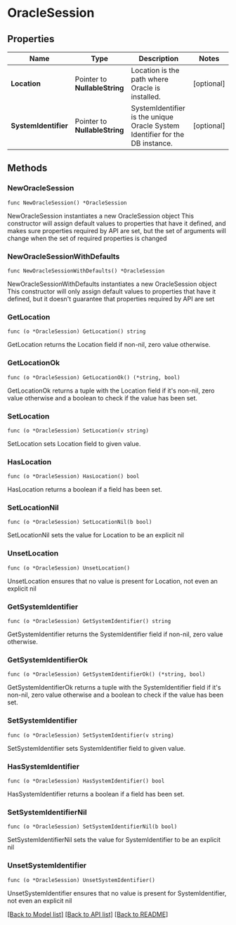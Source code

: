 # OracleSession

## Properties

Name | Type | Description | Notes
------------ | ------------- | ------------- | -------------
**Location** | Pointer to **NullableString** | Location is the path where Oracle is installed. | [optional] 
**SystemIdentifier** | Pointer to **NullableString** | SystemIdentifier is the unique Oracle System Identifier for the DB instance. | [optional] 

## Methods

### NewOracleSession

`func NewOracleSession() *OracleSession`

NewOracleSession instantiates a new OracleSession object
This constructor will assign default values to properties that have it defined,
and makes sure properties required by API are set, but the set of arguments
will change when the set of required properties is changed

### NewOracleSessionWithDefaults

`func NewOracleSessionWithDefaults() *OracleSession`

NewOracleSessionWithDefaults instantiates a new OracleSession object
This constructor will only assign default values to properties that have it defined,
but it doesn't guarantee that properties required by API are set

### GetLocation

`func (o *OracleSession) GetLocation() string`

GetLocation returns the Location field if non-nil, zero value otherwise.

### GetLocationOk

`func (o *OracleSession) GetLocationOk() (*string, bool)`

GetLocationOk returns a tuple with the Location field if it's non-nil, zero value otherwise
and a boolean to check if the value has been set.

### SetLocation

`func (o *OracleSession) SetLocation(v string)`

SetLocation sets Location field to given value.

### HasLocation

`func (o *OracleSession) HasLocation() bool`

HasLocation returns a boolean if a field has been set.

### SetLocationNil

`func (o *OracleSession) SetLocationNil(b bool)`

 SetLocationNil sets the value for Location to be an explicit nil

### UnsetLocation
`func (o *OracleSession) UnsetLocation()`

UnsetLocation ensures that no value is present for Location, not even an explicit nil
### GetSystemIdentifier

`func (o *OracleSession) GetSystemIdentifier() string`

GetSystemIdentifier returns the SystemIdentifier field if non-nil, zero value otherwise.

### GetSystemIdentifierOk

`func (o *OracleSession) GetSystemIdentifierOk() (*string, bool)`

GetSystemIdentifierOk returns a tuple with the SystemIdentifier field if it's non-nil, zero value otherwise
and a boolean to check if the value has been set.

### SetSystemIdentifier

`func (o *OracleSession) SetSystemIdentifier(v string)`

SetSystemIdentifier sets SystemIdentifier field to given value.

### HasSystemIdentifier

`func (o *OracleSession) HasSystemIdentifier() bool`

HasSystemIdentifier returns a boolean if a field has been set.

### SetSystemIdentifierNil

`func (o *OracleSession) SetSystemIdentifierNil(b bool)`

 SetSystemIdentifierNil sets the value for SystemIdentifier to be an explicit nil

### UnsetSystemIdentifier
`func (o *OracleSession) UnsetSystemIdentifier()`

UnsetSystemIdentifier ensures that no value is present for SystemIdentifier, not even an explicit nil

[[Back to Model list]](../README.md#documentation-for-models) [[Back to API list]](../README.md#documentation-for-api-endpoints) [[Back to README]](../README.md)



